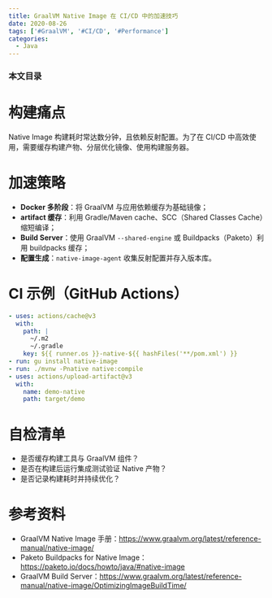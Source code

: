 ```yaml
---
title: GraalVM Native Image 在 CI/CD 中的加速技巧
date: 2020-08-26
tags: ['#GraalVM', '#CI/CD', '#Performance']
categories:
  - Java
---
```


### 本文目录
<!-- toc -->

# 构建痛点
Native Image 构建耗时常达数分钟，且依赖反射配置。为了在 CI/CD 中高效使用，需要缓存构建产物、分层优化镜像、使用构建服务器。

# 加速策略
- **Docker 多阶段**：将 GraalVM 与应用依赖缓存为基础镜像；
- **artifact 缓存**：利用 Gradle/Maven cache、SCC（Shared Classes Cache）缩短编译；
- **Build Server**：使用 GraalVM `--shared-engine` 或 Buildpacks（Paketo）利用 buildpacks 缓存；
- **配置生成**：`native-image-agent` 收集反射配置并存入版本库。

# CI 示例（GitHub Actions）
```yaml
- uses: actions/cache@v3
  with:
    path: |
      ~/.m2
      ~/.gradle
    key: ${{ runner.os }}-native-${{ hashFiles('**/pom.xml') }}
- run: gu install native-image
- run: ./mvnw -Pnative native:compile
- uses: actions/upload-artifact@v3
  with:
    name: demo-native
    path: target/demo
```

# 自检清单
- 是否缓存构建工具与 GraalVM 组件？
- 是否在构建后运行集成测试验证 Native 产物？
- 是否记录构建耗时并持续优化？

# 参考资料
- GraalVM Native Image 手册：https://www.graalvm.org/latest/reference-manual/native-image/
- Paketo Buildpacks for Native Image：https://paketo.io/docs/howto/java/#native-image
- GraalVM Build Server：https://www.graalvm.org/latest/reference-manual/native-image/OptimizingImageBuildTime/
